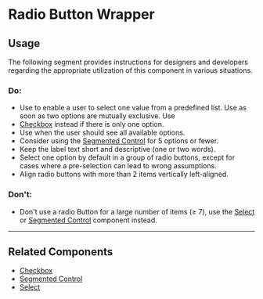 # Radio Button Wrapper

<TableOfContents></TableOfContents>

## Usage

The following segment provides instructions for designers and developers regarding the appropriate utilization of this
component in various situations.

### Do:

- Use to enable a user to select one value from a predefined list. Use as soon as two options are mutually exclusive.
  Use
- [Checkbox](components/checkbox) instead if there is only one option.
- Use when the user should see all available options.
- Consider using the [Segmented Control](components/segmented-control) for 5 options or fewer.
- Keep the label text short and descriptive (one or two words).
- Select one option by default in a group of radio buttons, except for cases where a pre-selection can lead to wrong
  assumptions.
- Align radio buttons with more than 2 items vertically left-aligned.

### Don't:

- Don't use a radio Button for a large number of items (≥ 7), use the [Select](components/select) or
  [Segmented Control](components/segmented-control) component instead.

---

## Related Components

- [Checkbox](components/checkbox)
- [Segmented Control](components/segmented-control)
- [Select](components/select)

